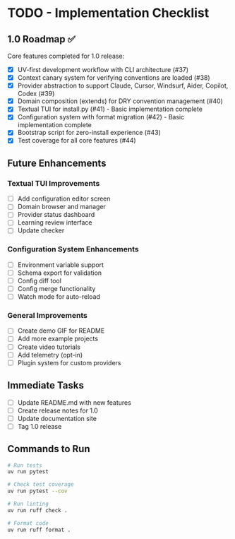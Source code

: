 # TODO - Implementation Checklist

## 1.0 Roadmap ✅

Core features completed for 1.0 release:

- [x] UV-first development workflow with CLI architecture (#37)
- [x] Context canary system for verifying conventions are loaded (#38) 
- [x] Provider abstraction to support Claude, Cursor, Windsurf, Aider, Copilot, Codex (#39)
- [x] Domain composition (extends) for DRY convention management (#40)
- [x] Textual TUI for install.py (#41) - Basic implementation complete
- [x] Configuration system with format migration (#42) - Basic implementation complete
- [x] Bootstrap script for zero-install experience (#43)
- [x] Test coverage for all core features (#44)

## Future Enhancements

### Textual TUI Improvements
- [ ] Add configuration editor screen
- [ ] Domain browser and manager
- [ ] Provider status dashboard
- [ ] Learning review interface
- [ ] Update checker

### Configuration System Enhancements
- [ ] Environment variable support
- [ ] Schema export for validation
- [ ] Config diff tool
- [ ] Config merge functionality
- [ ] Watch mode for auto-reload

### General Improvements
- [ ] Create demo GIF for README
- [ ] Add more example projects
- [ ] Create video tutorials
- [ ] Add telemetry (opt-in)
- [ ] Plugin system for custom providers

## Immediate Tasks

- [ ] Update README.md with new features
- [ ] Create release notes for 1.0
- [ ] Update documentation site
- [ ] Tag 1.0 release

## Commands to Run

```bash
# Run tests
uv run pytest

# Check test coverage
uv run pytest --cov

# Run linting
uv run ruff check .

# Format code
uv run ruff format .
```